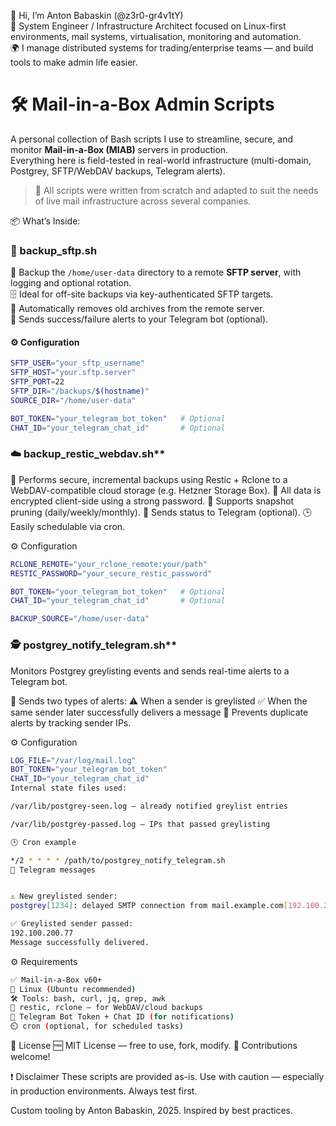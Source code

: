 👋 Hi, I’m Anton Babaskin (@z3r0-gr4v1tY)  
🧠 System Engineer / Infrastructure Architect focused on Linux-first environments, mail systems, virtualisation, monitoring and automation.  
🌍 I manage distributed systems for trading/enterprise teams — and build tools to make admin life easier.

# 🛠️ Mail-in-a-Box Admin Scripts

A personal collection of Bash scripts I use to streamline, secure, and monitor **Mail-in-a-Box (MIAB)** servers in production.  
Everything here is field-tested in real-world infrastructure (multi-domain, Postgrey, SFTP/WebDAV backups, Telegram alerts).

> 🧰 All scripts were written from scratch and adapted to suit the needs of live mail infrastructure across several companies.

📦 What’s Inside:

### 📁 backup_sftp.sh  
🔄 Backup the `/home/user-data` directory to a remote **SFTP server**, with logging and optional rotation.  
🗄️ Ideal for off-site backups via key-authenticated SFTP targets.  
🧹 Automatically removes old archives from the remote server.  
📲 Sends success/failure alerts to your Telegram bot (optional).

#### ⚙️ Configuration

```bash
SFTP_USER="your_sftp_username"
SFTP_HOST="your.sftp.server"
SFTP_PORT=22
SFTP_DIR="/backups/$(hostname)"
SOURCE_DIR="/home/user-data"

BOT_TOKEN="your_telegram_bot_token"   # Optional
CHAT_ID="your_telegram_chat_id"       # Optional
```
### ☁️ backup_restic_webdav.sh**
💾 Performs secure, incremental backups using Restic + Rclone to a WebDAV-compatible cloud storage (e.g. Hetzner Storage Box).
🔐 All data is encrypted client-side using a strong password.
🧹 Supports snapshot pruning (daily/weekly/monthly).
📲 Sends status to Telegram (optional).
🕒 Easily schedulable via cron.

⚙️ Configuration

 ```bash
RCLONE_REMOTE="your_rclone_remote:your/path"
RESTIC_PASSWORD="your_secure_restic_password"

BOT_TOKEN="your_telegram_bot_token"   # Optional
CHAT_ID="your_telegram_chat_id"       # Optional

BACKUP_SOURCE="/home/user-data"
 ```
### 🕵️ postgrey_notify_telegram.sh**
Monitors Postgrey greylisting events and sends real-time alerts to a Telegram bot.

🔔 Sends two types of alerts:
⚠️ When a sender is greylisted
✅ When the same sender later successfully delivers a message
🧠 Prevents duplicate alerts by tracking sender IPs.

⚙️ Configuration
 ```bash
LOG_FILE="/var/log/mail.log"
BOT_TOKEN="your_telegram_bot_token"
CHAT_ID="your_telegram_chat_id"
Internal state files used:

/var/lib/postgrey-seen.log — already notified greylist entries

/var/lib/postgrey-passed.log — IPs that passed greylisting
 
🕒 Cron example

*/2 * * * * /path/to/postgrey_notify_telegram.sh
📲 Telegram messages


⚠️ New greylisted sender:
postgrey[1234]: delayed SMTP connection from mail.example.com[192.100.200.77]

✅ Greylisted sender passed:
192.100.200.77
Message successfully delivered.
```
⚙️ Requirements
```bash
✅ Mail-in-a-Box v60+
🐧 Linux (Ubuntu recommended)
🛠️ Tools: bash, curl, jq, grep, awk
🔐 restic, rclone — for WebDAV/cloud backups
🤖 Telegram Bot Token + Chat ID (for notifications)
⏲️ cron (optional, for scheduled tasks)
```
📄 License
🆓 MIT License — free to use, fork, modify.
🤝 Contributions welcome!

❗ Disclaimer
These scripts are provided as-is.
Use with caution — especially in production environments. Always test first.


Custom tooling by Anton Babaskin, 2025. Inspired by best practices.
